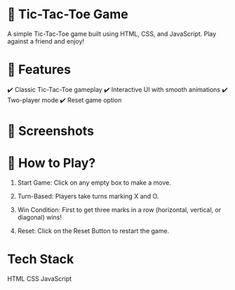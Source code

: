 <h1>📌 Tic-Tac-Toe Game</h1>

A simple Tic-Tac-Toe game built using HTML, CSS, and JavaScript. Play against a friend and enjoy!

<h1>🚀 Features</h1>

✔️ Classic Tic-Tac-Toe gameplay
✔️ Interactive UI with smooth animations
✔️ Two-player mode
✔️ Reset game option

<h1>📸 Screenshots</h1>




<h1>🎯 How to Play?</h1>

1. Start Game: Click on any empty box to make a move.

2. Turn-Based: Players take turns marking X and O.

3. Win Condition: First to get three marks in a row (horizontal, vertical, or diagonal) wins!

4. Reset: Click on the Reset Button to restart the game.


<h1>Tech Stack</h1>
HTML
CSS
JavaScript
